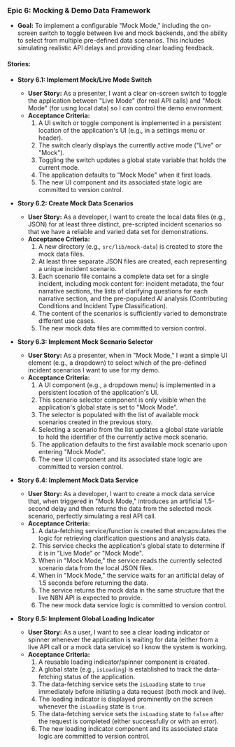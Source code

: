 ### Epic 6: Mocking & Demo Data Framework

- **Goal:** To implement a configurable "Mock Mode," including the on-screen switch to toggle between live and mock backends, and the ability to select from multiple pre-defined data scenarios. This includes simulating realistic API delays and providing clear loading feedback.

#### Stories:

- **Story 6.1: Implement Mock/Live Mode Switch**

  - **User Story:** As a presenter, I want a clear on-screen switch to toggle the application between "Live Mode" (for real API calls) and "Mock Mode" (for using local data) so I can control the demo environment.
  - **Acceptance Criteria:**
    1.  A UI switch or toggle component is implemented in a persistent location of the application's UI (e.g., in a settings menu or header).
    2.  The switch clearly displays the currently active mode ("Live" or "Mock").
    3.  Toggling the switch updates a global state variable that holds the current mode.
    4.  The application defaults to "Mock Mode" when it first loads.
    5.  The new UI component and its associated state logic are committed to version control.

- **Story 6.2: Create Mock Data Scenarios**

  - **User Story:** As a developer, I want to create the local data files (e.g., JSON) for at least three distinct, pre-scripted incident scenarios so that we have a reliable and varied data set for demonstrations.
  - **Acceptance Criteria:**
    1.  A new directory (e.g., `src/lib/mock-data`) is created to store the mock data files.
    2.  At least three separate JSON files are created, each representing a unique incident scenario.
    3.  Each scenario file contains a complete data set for a single incident, including mock content for: incident metadata, the four narrative sections, the lists of clarifying questions for each narrative section, and the pre-populated AI analysis (Contributing Conditions and Incident Type Classification).
    4.  The content of the scenarios is sufficiently varied to demonstrate different use cases.
    5.  The new mock data files are committed to version control.

- **Story 6.3: Implement Mock Scenario Selector**

  - **User Story:** As a presenter, when in "Mock Mode," I want a simple UI element (e.g., a dropdown) to select which of the pre-defined incident scenarios I want to use for my demo.
  - **Acceptance Criteria:**
    1.  A UI component (e.g., a dropdown menu) is implemented in a persistent location of the application's UI.
    2.  This scenario selector component is only visible when the application's global state is set to "Mock Mode".
    3.  The selector is populated with the list of available mock scenarios created in the previous story.
    4.  Selecting a scenario from the list updates a global state variable to hold the identifier of the currently active mock scenario.
    5.  The application defaults to the first available mock scenario upon entering "Mock Mode".
    6.  The new UI component and its associated state logic are committed to version control.

- **Story 6.4: Implement Mock Data Service**

  - **User Story:** As a developer, I want to create a mock data service that, when triggered in "Mock Mode," introduces an artificial 1.5-second delay and then returns the data from the selected mock scenario, perfectly simulating a real API call.
  - **Acceptance Criteria:**
    1.  A data-fetching service/function is created that encapsulates the logic for retrieving clarification questions and analysis data.
    2.  This service checks the application's global state to determine if it is in "Live Mode" or "Mock Mode".
    3.  When in "Mock Mode," the service reads the currently selected scenario data from the local JSON files.
    4.  When in "Mock Mode," the service waits for an artificial delay of 1.5 seconds before returning the data.
    5.  The service returns the mock data in the same structure that the live N8N API is expected to provide.
    6.  The new mock data service logic is committed to version control.

- **Story 6.5: Implement Global Loading Indicator**
  - **User Story:** As a user, I want to see a clear loading indicator or spinner whenever the application is waiting for data (either from a live API call or a mock data service) so I know the system is working.
  - **Acceptance Criteria:**
    1.  A reusable loading indicator/spinner component is created.
    2.  A global state (e.g., `isLoading`) is established to track the data-fetching status of the application.
    3.  The data-fetching service sets the `isLoading` state to `true` immediately before initiating a data request (both mock and live).
    4.  The loading indicator is displayed prominently on the screen whenever the `isLoading` state is `true`.
    5.  The data-fetching service sets the `isLoading` state to `false` after the request is completed (either successfully or with an error).
    6.  The new loading indicator component and its associated state logic are committed to version control.

